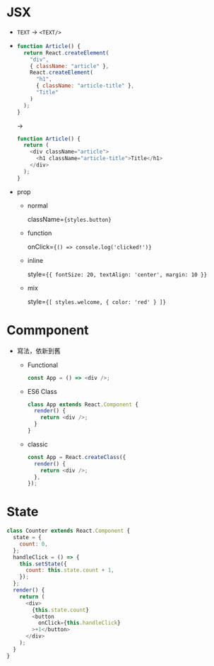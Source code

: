 # JSX

* `TEXT` -> `<TEXT/>`

* ```javascript
  function Article() {
    return React.createElement(
      "div",
      { className: "article" },
      React.createElement(
        "h1",
        { className: "article-title" },
        "Title"
      )
    );
  }
  ```
  -> 
  ```javascript
  function Article() { 
    return (
      <div className="article">
        <h1 className="article-title">Title</h1>
      </div>
    );
  }
  ```

* prop

  * normal

    className=`{styles.button}`

  * function

    onClick=`{() => console.log('clicked!')}`

  * inline

    style=`{{ fontSize: 20, textAlign: 'center', margin: 10 }}`

  * mix

    style=`{[ styles.welcome, { color: 'red' } ]}`


# Commponent

* 寫法，依新到舊

  * Functional

    ```javascript
    const App = () => <div />;
    ```

  * ES6 Class

    ```javascript
    class App extends React.Component {
      render() {
        return <div />;
      }
    }
    ```

  * classic

    ```javascript
    const App = React.createClass({
      render() {
        return <div />;
      },
    });
    ```




# State

```javascript
class Counter extends React.Component {
  state = {
    count: 0,
  };
  handleClick = () => {
    this.setState({
      count: this.state.count + 1,
    });
  };
  render() {
    return (
      <div>
        {this.state.count}
        <button 
          onClick={this.handleClick}
        >+1</button>
      </div>
    );
  }
}
```



